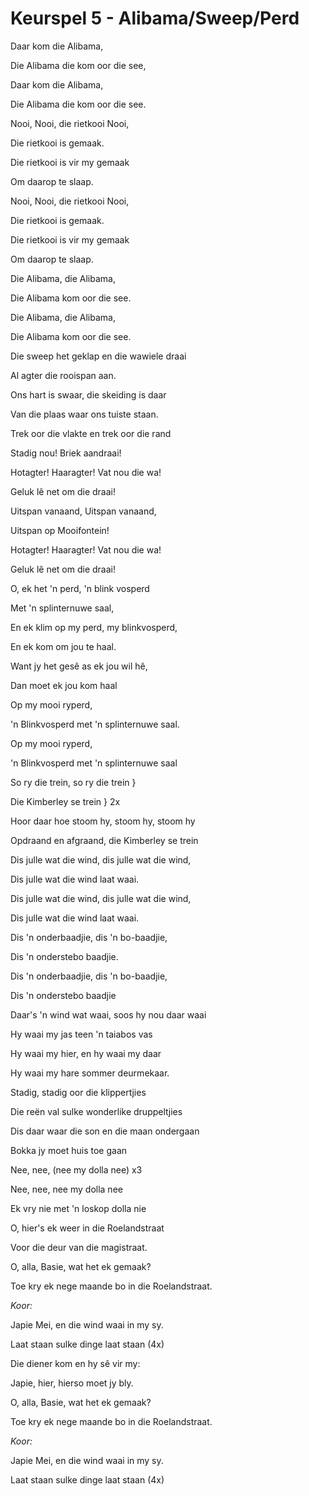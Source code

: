 # Keurspel 5 - Alibama/Sweep/Perd

Daar kom die Alibama,

Die Alibama die kom oor die see,

Daar kom die Alibama,

Die Alibama die kom oor die see.

Nooi, Nooi, die rietkooi Nooi,

Die rietkooi is gemaak.

Die rietkooi is vir my gemaak

Om daarop te slaap.

Nooi, Nooi, die rietkooi Nooi,

Die rietkooi is gemaak.

Die rietkooi is vir my gemaak

Om daarop te slaap.

Die Alibama, die Alibama,

Die Alibama kom oor die see.

Die Alibama, die Alibama,

Die Alibama kom oor die see.


Die sweep het geklap en die wawiele draai

Al agter die rooispan aan.

Ons hart is swaar, die skeiding is daar

Van die plaas waar ons tuiste staan.

Trek oor die vlakte en trek oor die rand

Stadig nou! Briek aandraai!

Hotagter! Haaragter! Vat nou die wa!

Geluk lê net om die draai!

Uitspan vanaand, Uitspan vanaand,

Uitspan op Mooifontein!

Hotagter! Haaragter! Vat nou die wa!

Geluk lê net om die draai!


O, ek het 'n perd, 'n blink vosperd

Met 'n splinternuwe saal,

En ek klim op my perd, my blinkvosperd,

En ek kom om jou te haal.

Want jy het gesê as ek jou wil hê,

Dan moet ek jou kom haal

Op my mooi ryperd,

'n Blinkvosperd met 'n splinternuwe saal.

Op my mooi ryperd,

'n Blinkvosperd met 'n splinternuwe saal


So ry die trein, so ry die trein }

Die Kimberley se trein } 2x

Hoor daar hoe stoom hy, stoom hy, stoom hy

Opdraand en afgraand, die Kimberley se trein


Dis julle wat die wind, dis julle wat die wind,

Dis julle wat die wind laat waai.

Dis julle wat die wind, dis julle wat die wind,

Dis julle wat die wind laat waai.


Dis 'n onderbaadjie, dis 'n bo-baadjie,

Dis 'n onderstebo baadjie.

Dis 'n onderbaadjie, dis 'n bo-baadjie,

Dis 'n onderstebo baadjie


Daar's 'n wind wat waai, soos hy nou daar waai

Hy waai my jas teen 'n taiabos vas

Hy waai my hier, en hy waai my daar

Hy waai my hare sommer deurmekaar.

Stadig, stadig oor die klippertjies

Die reën val sulke wonderlike druppeltjies

Dis daar waar die son en die maan ondergaan

Bokka jy moet huis toe gaan

Nee, nee, (nee my dolla nee) x3

Nee, nee, nee my dolla nee

Ek vry nie met 'n loskop dolla nie


O, hier's ek weer in die Roelandstraat

Voor die deur van die magistraat.

O, alla, Basie, wat het ek gemaak?

Toe kry ek nege maande bo in die Roelandstraat.


_Koor:_

Japie Mei, en die wind waai in my sy.

Laat staan sulke dinge laat staan (4x)


Die diener kom en hy sê vir my:

Japie, hier, hierso moet jy bly.

O, alla, Basie, wat het ek gemaak?

Toe kry ek nege maande bo in die Roelandstraat.


_Koor:_

Japie Mei, en die wind waai in my sy.

Laat staan sulke dinge laat staan (4x)

